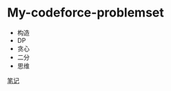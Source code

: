 # My-codeforce-problemset

+ 构造
+ DP
+ 贪心
+ 二分
+ 思维

[笔记](https://github.com/qwqcoder/My-codeforce-problemset/blob/main/%E7%AE%97%E6%B3%95%E5%AD%A6%E4%B9%A0.md)
